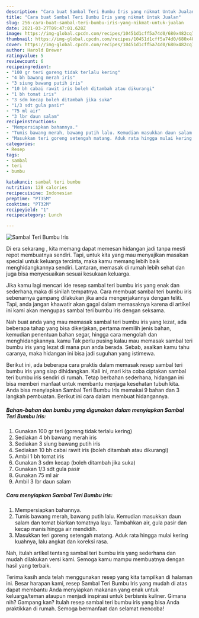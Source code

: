 ```yaml
---
description: "Cara buat Sambal Teri Bumbu Iris yang nikmat Untuk Jualan"
title: "Cara buat Sambal Teri Bumbu Iris yang nikmat Untuk Jualan"
slug: 256-cara-buat-sambal-teri-bumbu-iris-yang-nikmat-untuk-jualan
date: 2021-03-27T09:47:01.628Z
image: https://img-global.cpcdn.com/recipes/10451d1cff5a74d0/680x482cq70/sambal-teri-bumbu-iris-foto-resep-utama.jpg
thumbnail: https://img-global.cpcdn.com/recipes/10451d1cff5a74d0/680x482cq70/sambal-teri-bumbu-iris-foto-resep-utama.jpg
cover: https://img-global.cpcdn.com/recipes/10451d1cff5a74d0/680x482cq70/sambal-teri-bumbu-iris-foto-resep-utama.jpg
author: Harold Brewer
ratingvalue: 5
reviewcount: 6
recipeingredient:
- "100 gr teri goreng tidak terlalu kering"
- "4 bh bawang merah iris"
- "3 siung bawang putih iris"
- "10 bh cabai rawit iris boleh ditambah atau dikurangi"
- "1 bh tomat iris"
- "3 sdm kecap boleh ditambah jika suka"
- "1/3 sdt gula pasir"
- "75 ml air"
- "3 lbr daun salam"
recipeinstructions:
- "Mempersiapkan bahannya."
- "Tumis bawang merah, bawang putih lalu. Kemudian masukkan daun salam dan tomat biarkan tomatnya layu. Tambahkan air, gula pasir dan kecap manis hingga air mendidih."
- "Masukkan teri goreng setengah matang. Aduk rata hingga mulai kering kuahnya, lalu angkat dan koreksi rasa."
categories:
- Resep
tags:
- sambal
- teri
- bumbu

katakunci: sambal teri bumbu 
nutrition: 128 calories
recipecuisine: Indonesian
preptime: "PT35M"
cooktime: "PT32M"
recipeyield: "1"
recipecategory: Lunch

---
```



![Sambal Teri Bumbu Iris](https://img-global.cpcdn.com/recipes/10451d1cff5a74d0/680x482cq70/sambal-teri-bumbu-iris-foto-resep-utama.jpg)

Di era  sekarang , kita memang dapat memesan hidangan jadi tanpa mesti repot membuatnya sendiri. Tapi, untuk kita yang mau menyajikan masakan special untuk keluarga tercinta, maka kamu memang lebih baik menghidangkannya sendiri. Lantaran, memasak di rumah lebih sehat dan juga bisa menyesuaikan sesuai kesukaan keluarga.

Jika kamu lagi mencari ide resep sambal teri bumbu iris yang enak dan sederhana,maka di sinilah tempatnya. Cara membuat sambal teri bumbu iris  sebenarnya gampang dilakukan jika anda mengerjakannya dengan teliti. Tapi, anda jangan khawatir akan gagal dalam memasaknya 
karena di artikel ini kami akan mengupas sambal teri bumbu iris dengan seksama.  



Nah buat anda yang mau memasak sambal teri bumbu iris yang lezat, ada beberapa tahap yang bisa dikerjakan, pertama memilih jenis bahan, kemudian penentuan bahan segar, hingga cara mengolah dan menghidangkannya. kamu Tak perlu pusing kalau mau memasak sambal teri bumbu iris yang lezat di mana pun anda berada. Sebab, asalkan kamu  tahu caranya, maka hidangan ini bisa jadi suguhan yang istimewa.

Berikut ini, ada beberapa cara praktis  dalam memasak resep sambal teri bumbu iris yang siap dihidangkan. Kali ini, mari kita coba ciptakan sambal teri bumbu iris sendiri di rumah. Tetap berbahan sederhana, hidangan ini bisa memberi manfaat untuk membantu menjaga kesehatan tubuh kita. Anda bisa menyiapkan Sambal Teri Bumbu Iris memakai 9 bahan dan 3 langkah pembuatan. Berikut ini cara dalam membuat hidangannya.

<!--inarticleads1-->

##### Bahan-bahan dan bumbu yang digunakan dalam menyiapkan Sambal Teri Bumbu Iris:

1. Gunakan 100 gr teri (goreng tidak terlalu kering)
1. Sediakan 4 bh bawang merah iris
1. Sediakan 3 siung bawang putih iris
1. Sediakan 10 bh cabai rawit iris (boleh ditambah atau dikurangi)
1. Ambil 1 bh tomat iris
1. Gunakan 3 sdm kecap (boleh ditambah jika suka)
1. Gunakan 1/3 sdt gula pasir
1. Gunakan 75 ml air
1. Ambil 3 lbr daun salam




<!--inarticleads2-->

##### Cara menyiapkan Sambal Teri Bumbu Iris:

1. Mempersiapkan bahannya.
1. Tumis bawang merah, bawang putih lalu. Kemudian masukkan daun salam dan tomat biarkan tomatnya layu. Tambahkan air, gula pasir dan kecap manis hingga air mendidih.
1. Masukkan teri goreng setengah matang. Aduk rata hingga mulai kering kuahnya, lalu angkat dan koreksi rasa.




Nah, itulah artikel tentang  sambal teri bumbu iris  yang sederhana dan mudah dilakukan versi kami. Semoga kamu mampu membuatnya dengan hasil yang terbaik. 

Terima kasih anda telah menggunakan resep yang kita tampilkan di halaman ini. Besar harapan kami, resep  Sambal Teri Bumbu Iris yang mudah di atas dapat membantu Anda menyiapkan makanan yang enak untuk keluarga/teman ataupun menjadi inspirasi untuk berbisnis kuliner. Gimana nih? Gampang kan? Itulah resep sambal teri bumbu iris yang bisa Anda praktikkan di rumah. Semoga bermanfaat dan selamat mencoba!

